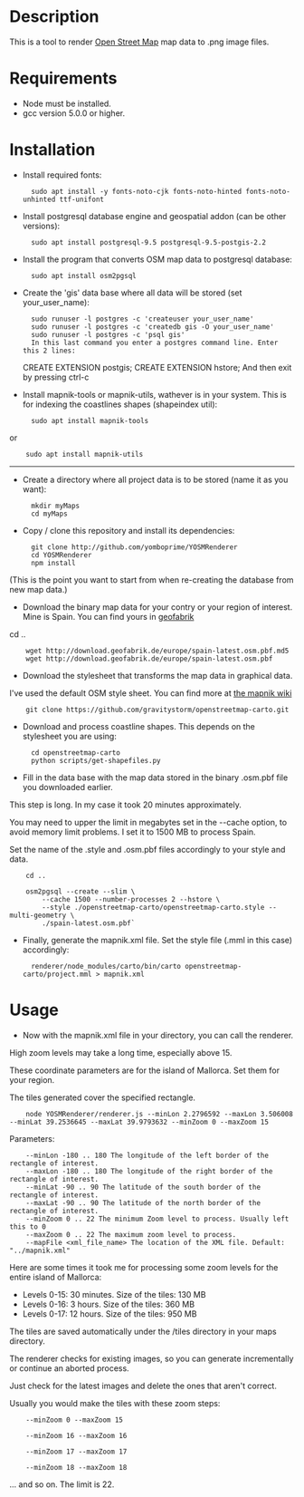 
Description
===========

This is a tool to render [Open Street Map](http://osm.org) map data to .png image files.

Requirements
============

- Node must be installed.
- gcc version 5.0.0 or higher.


Installation
===========

- Install required fonts:

        sudo apt install -y fonts-noto-cjk fonts-noto-hinted fonts-noto-unhinted ttf-unifont

- Install postgresql database engine and geospatial addon (can be other versions):

        sudo apt install postgresql-9.5 postgresql-9.5-postgis-2.2

- Install the program that converts OSM map data to postgresql database:

        sudo apt install osm2pgsql

- Create the 'gis' data base where all data will be stored (set your_user_name):

        sudo runuser -l postgres -c 'createuser your_user_name'
        sudo runuser -l postgres -c 'createdb gis -O your_user_name'
        sudo runuser -l postgres -c 'psql gis'
        In this last command you enter a postgres command line. Enter this 2 lines:
	CREATE EXTENSION postgis;
	CREATE EXTENSION hstore;
	And then exit by pressing ctrl-c

- Install mapnik-tools or mapnik-utils, wathever is in your system.
This is for indexing the coastlines shapes (shapeindex util):

        sudo apt install mapnik-tools

 or

        sudo apt install mapnik-utils

---------------

- Create a directory where all project data is to be stored (name it as you want):

        mkdir myMaps
        cd myMaps

- Copy / clone this repository and install its dependencies:

        git clone http://github.com/yomboprime/YOSMRenderer
        cd YOSMRenderer
        npm install


(This is the point you want to start from when re-creating the database from new map data.)

- Download the binary map data for your contry or your region of interest.
Mine is Spain. You can find yours in [geofabrik](http://download.geofabrik.de)

cd ..

        wget http://download.geofabrik.de/europe/spain-latest.osm.pbf.md5
        wget http://download.geofabrik.de/europe/spain-latest.osm.pbf

- Download the stylesheet that transforms the map data in graphical data.

I've used the default OSM style sheet. You can find more at [the mapnik wiki](https://github.com/mapnik/mapnik/wiki/StyleShare)

        git clone https://github.com/gravitystorm/openstreetmap-carto.git

- Download and process coastline shapes. This depends on the stylesheet you are using:

        cd openstreetmap-carto
        python scripts/get-shapefiles.py

- Fill in the data base with the map data stored in the binary .osm.pbf file you downloaded earlier.

This step is long. In my case it took 20 minutes approximately.

You may need to upper the limit in megabytes set in the --cache option, to avoid memory limit problems. I set it to 1500 MB to process Spain.

Set the name of the .style and .osm.pbf files accordingly to your style and data.

        cd ..

        osm2pgsql --create --slim \
            --cache 1500 --number-processes 2 --hstore \
            --style ./openstreetmap-carto/openstreetmap-carto.style --multi-geometry \
            ./spain-latest.osm.pbf`

- Finally, generate the mapnik.xml file. Set the style file (.mml in this case) accordingly:

        renderer/node_modules/carto/bin/carto openstreetmap-carto/project.mml > mapnik.xml


Usage
=====

- Now with the mapnik.xml file in your directory, you can call the renderer.

High zoom levels may take a long time, especially above 15.

These coordinate parameters are for the island of Mallorca. Set them for your region.

The tiles generated cover the specified rectangle.

        node YOSMRenderer/renderer.js --minLon 2.2796592 --maxLon 3.506008 --minLat 39.2536645 --maxLat 39.9793632 --minZoom 0 --maxZoom 15

Parameters:

        --minLon -180 .. 180 The longitude of the left border of the rectangle of interest.
        --maxLon -180 .. 180 The longitude of the right border of the rectangle of interest.
        --minLat -90 .. 90 The latitude of the south border of the rectangle of interest.
        --maxLat -90 .. 90 The latitude of the north border of the rectangle of interest.
        --minZoom 0 .. 22 The minimum Zoom level to process. Usually left this to 0
        --maxZoom 0 .. 22 The maximum zoom level to process.
        --mapFile <xml_file_name> The location of the XML file. Default: "../mapnik.xml"

Here are some times it took me for processing some zoom levels for the entire island of Mallorca:

 - Levels 0-15: 30 minutes. Size of the tiles: 130 MB
 - Levels 0-16: 3 hours. Size of the tiles: 360 MB
 - Levels 0-17: 12 hours. Size of the tiles: 950 MB

The tiles are saved automatically under the /tiles directory in your maps directory.

The renderer checks for existing images, so you can generate incrementally or continue an aborted process.

Just check for the latest images and delete the ones that aren't correct.

Usually you would make the tiles with these zoom steps:

        --minZoom 0 --maxZoom 15

        --minZoom 16 --maxZoom 16

        --minZoom 17 --maxZoom 17

        --minZoom 18 --maxZoom 18

... and so on. The limit is 22.
